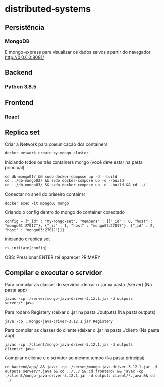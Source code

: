 # distributed-systems

## Persistência

### MongoDB

E mongo-express para visualizar os dados salvos a partir do navegador http://0.0.0.0:8081/

## Backend

### Python 3.8.5

## Frontend

### React

## Replica set

Criar a Network para comunicação dos containers

`docker network create my-mongo-cluster`

Iniciando todos os três containers mongo (você deve estar na pasta principal)

```
cd db-mongo01/ && sudo docker-compose up -d --build
cd ../db-mongo02/ && sudo docker-compose up -d --build
cd ../db-mongo03/ && sudo docker-compose up -d --build && cd ../
```

Conectar no shell do primeiro container

`docker exec -it mongo01 mongo`

Criando o config dentro do mongo do container conectado

`config = {"_id" : "my-mongo-set", "members" : [{"_id" : 0, "host" : "mongo01:27017"}, {"_id" : 1, "host" : "mongo02:27017"}, {"_id" : 2, "host" : "mongo03:27017"}]}`

Iniciando o replica set

`rs.initiate(config)`

OBS: Pressionar ENTER até aparecer PRIMARY

## Compilar e executar o servidor

Para compilar as classes do servidor (deixar o .jar na pasta ./server) (Na pasta app)

```
javac -cp ./server/mongo-java-driver-3.12.1.jar -d outputs server/*.java
```

Para rodar o Registery (deixar o .jar na pasta ./outputs)  (Na pasta outputs)

```
java -cp .:mongo-java-driver-3.12.1.jar Registery
```

Para compilar as classes do cliente (deixar o .jar na pasta ./client) (Na pasta app)

`javac -cp ./client/mongo-java-driver-3.12.1.jar -d outputs client/*.java`

Compilar o cliente e o servidor ao mesmo tempo (Na pasta principal)

`cd backend/app/ && javac -cp ./server/mongo-java-driver-3.12.1.jar -d outputs server/*.java && cd ../../ && cd frontend/ && javac -cp ./client/mongo-java-driver-3.12.1.jar -d outputs client/*.java && cd ../`
